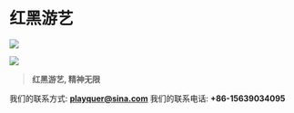# 红黑游艺

![](X012x.jpg)


![](O10Xx.jpg)


>**红黑游艺, 精神无限**


我们的联系方式: **playquer@sina.com**
我们的联系电话: **+86-15639034095**
